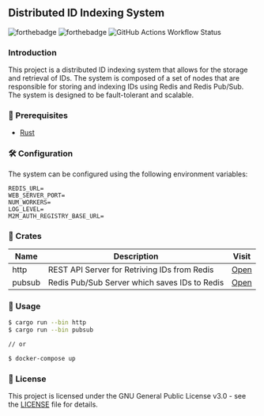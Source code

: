 ## Distributed ID Indexing System

![forthebadge](https://forthebadge.com/images/badges/open-source.svg)
![forthebadge](https://img.shields.io/github/languages/top/Engineers-Cradle/distributed-id-indexer?logo=rust&style=for-the-badge)
![GitHub Actions Workflow Status](https://img.shields.io/github/actions/workflow/status/Engineers-Cradle/distributed-id-indexer/build-code.yaml?logo=rust&style=for-the-badge)


### Introduction

This project is a distributed ID indexing system that allows for the storage and retrieval of IDs. The system is composed of a set of nodes that are responsible for storing and indexing IDs using Redis and Redis Pub/Sub. The system is designed to be fault-tolerant and scalable.

### 🦄 Prerequisites

- [Rust](https://www.rust-lang.org/tools/install)

### 🛠️ Configuration

The system can be configured using the following environment variables:

```
REDIS_URL=
WEB_SERVER_PORT=
NUM_WORKERS=
LOG_LEVEL=
M2M_AUTH_REGISTRY_BASE_URL=
```

### 🎁 Crates

| Name | Description | Visit |
|------|-------------|-------|
| http | REST API Server for Retriving IDs from Redis | [Open](./crates/http/) |
| pubsub | Redis Pub/Sub Server which saves IDs to Redis | [Open](./crates/pubsub/) |

### 🚀 Usage

```bash
$ cargo run --bin http
$ cargo run --bin pubsub

// or

$ docker-compose up
```

### 📝 License

This project is licensed under the GNU General Public License v3.0 - see the [LICENSE](./LICENSE) file for details.